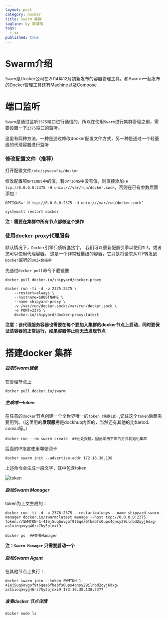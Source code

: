 ```yaml
---
layout: post
category: docker
title: swarm 集群
tagline: by 噜噜噜
tags: 
  - xx
published: true
---
```




<!--more-->

# Swarm介绍

`Swarm`是Docker公司在2014年12月初新发布的容器管理工具。和Swarm一起发布的Docker管理工具还有Machine以及Compose

# 端口监听

`Swarm`是通过监听`2375`端口进行通信的，所以在使用`Swarm`进行集群管理之前，需要设置一下`2375`端口的监听。

这里有两种方法，一种是通过修改docker配置文件方式，另一种是通过一个轻量级的代理容器进行监听

### 修改配置文件（推荐）

打开配置文件`/etc/sysconfig/docker`

修改配置项`OPTIONS`中的值，若`OPTIONS`中没有值，则直接添加`-H tcp://0.0.0.0:2375 -H unix:///var/run/docker.sock`，否则在已有参数后面添加：

```
OPTIONS='-H tcp://0.0.0.0:2375 -H unix:///var/run/docker.sock‘
```

```
systemctl restart docker
```

**注：需要在集群中所有节点都做这个操作**

### 使用docker-proxy代理服务

默认情况下，`Docker`引擎只侦听套接字。 我们可以重新配置引擎以使用`TLS`，或者您可以使用代理容器。 这是一个非常轻量级的容器，它只是将请求从`TCP`转发到`Docker`监听的`Unix套接字`

先通过`docker pull`命令下载镜像

```
docker pull docker.io/shipyard/docker-proxy
```

```
docker run -ti -d -p 2375:2375 \
    --restart=always \
    --hostname=$HOSTNAME \
    --name shipyard-proxy \
    -v /var/run/docker.sock:/var/run/docker.sock \
    -e PORT=2375 \
    docker.io/shipyard/docker-proxy:latest
```

**注意：该代理服务容器也需要在每个要加入集群的docker节点上启动，同时要保证该容器的正常运行，如果容器停止则无法发现节点**

# 搭建docker 集群

##### 拉取Swarm镜像

在管理节点上

```
docker pull docker.io/swarm
```

##### 生成唯一token

在任意的`docker`节点创建一个全世界唯一的`token（集群ID）`,记住这个`token`后面需要用到。（这里用的**发现服务**是dockhub内置的，当然还有其他的比如etcd、consul等。）

```
docker run --rm swarm create  ##此处报错，因此采用下面的方式初始化集群
```

后面的IP指定使用哪张网卡

```
docker swarm init --advertise-addr 172.16.38.138
```

上述命令会生成一段文字，其中包含token

![token](https://i.loli.net/2020/08/08/rQgimsRqj13BafT.png)



##### 启动Swarm Manager

token为上文生成的：

```
docker run -ti -d -p 2376:2375 --restart=always --name shipyard-swarm-manager docker.io/swarm:latest manage --host tcp://0.0.0.0:2375 token://SWMTKN-1-41ej5uq6ovgof9t6qea6fbebfs0ups4qnsy29ilnbd2qyj6dxg-as1xioqavyg46rz7hy3pjmxi9
```

```
docker ps  ##查看Manager
```

**注：`Swarn Manager` 只需要启动一个**



##### 启动Swarm Agent

在其他节点上执行：

```
docker swarm join --token SWMTKN-1-41ej5uq6ovgof9t6qea6fbebfs0ups4qnsy29ilnbd2qyj6dxg-as1xioqavyg46rz7hy3pjmxi9 172.16.38.138:2377
```



##### 查看docker 节点详情

```
docker node ls
```







